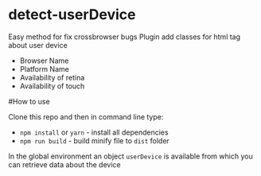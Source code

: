 # detect-userDevice
Easy method for fix crossbrowser bugs
Plugin add classes for html tag about user device
* Browser Name
* Platform Name
* Availability of retina
* Availability of touch

#How to use

Clone this repo and then in command line type:

* `npm install` or `yarn` - install all dependencies
* `npm run build` - build minify file to `dist` folder

In the global environment an object `userDevice` is available from which you can retrieve data about the device